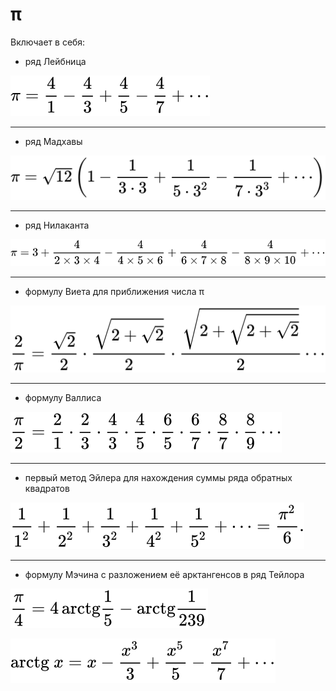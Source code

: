 # π
Включает в себя: 
* ряд Лейбница

![](/formulas/leibniz.svg)
___
* ряд Мадхавы

![](/formulas/madhava.svg)
___
* ряд Нилаканта

![](/formulas/nilakantha.svg)
___
* формулу Виета для приближения числа π

![](/formulas/viete.svg)
___
* формулу Валлиса

![](/formulas/wallis.svg)
___
* первый метод Эйлера для нахождения суммы ряда обратных квадратов

![](/formulas/euler.svg)
___
* формулу Мэчина с разложением её арктангенсов в ряд Тейлора

![](/formulas/machin.svg)

![](/formulas/taylor.svg)
